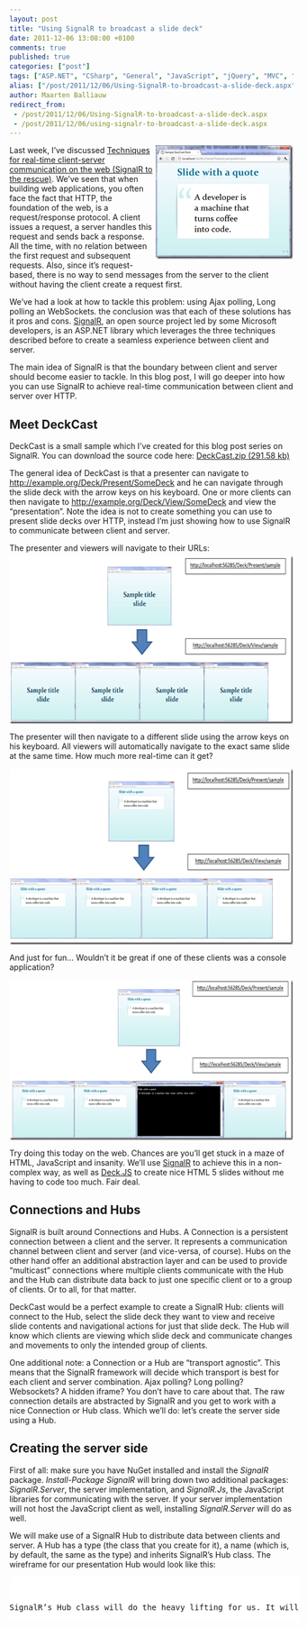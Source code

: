 ```yaml
---
layout: post
title: "Using SignalR to broadcast a slide deck"
date: 2011-12-06 13:08:00 +0100
comments: true
published: true
categories: ["post"]
tags: ["ASP.NET", "CSharp", "General", "JavaScript", "jQuery", "MVC", "NuGet", "Projects", "Scalability", "Silverlight"]
alias: ["/post/2011/12/06/Using-SignalR-to-broadcast-a-slide-deck.aspx", "/post/2011/12/06/using-signalr-to-broadcast-a-slide-deck.aspx"]
author: Maarten Balliauw
redirect_from:
 - /post/2011/12/06/Using-SignalR-to-broadcast-a-slide-deck.aspx
 - /post/2011/12/06/using-signalr-to-broadcast-a-slide-deck.aspx
---
```

<p><a href="/images/image_157.png"><img style="background-image: none; margin: 0px 0px 5px 5px; padding-left: 0px; padding-right: 0px; display: inline; float: right; padding-top: 0px; border-width: 0px;" title="image" src="/images/image_thumb_124.png" border="0" alt="image" width="244" height="202" align="right" /></a>Last week, I&rsquo;ve discussed <a href="/post/2011/11/29/Techniques-for-real-time-client-server-communication.aspx">Techniques for real-time client-server communication on the web (SignalR to the rescue)</a>. We&rsquo;ve seen that when building web applications, you often face the fact that HTTP, the foundation of the web, is a request/response protocol. A client issues a request, a server handles this request and sends back a response. All the time, with no relation between the first request and subsequent requests. Also, since it&rsquo;s request-based, there is no way to send messages from the server to the client without having the client create a request first.</p>
<p>We&rsquo;ve had a look at how to tackle this problem: using Ajax polling, Long polling an WebSockets. the conclusion was that each of these solutions has it pros and cons. <a href="https://github.com/SignalR/SignalR">SignalR</a>, an open source project led by some Microsoft developers, is an ASP.NET library which leverages the three techniques described before to create a seamless experience between client and server.</p>
<p>The main idea of SignalR is that the boundary between client and server should become easier to tackle. In this blog post, I will go deeper into how you can use SignalR to achieve real-time communication between client and server over HTTP.</p>
<h2>Meet DeckCast</h2>
<p>DeckCast is a small sample which I&rsquo;ve created for this blog post series on SignalR. You can download the source code here: <a href="/files/2011/12/DeckCast.zip">DeckCast.zip (291.58 kb)</a></p>
<p>The general idea of DeckCast is that a presenter can navigate to <a href="http://example.org/Deck/Present/SomeDeck">http://example.org/Deck/Present/SomeDeck</a> and he can navigate through the slide deck with the arrow keys on his keyboard. One or more clients can then navigate to <a href="http://example.org/Deck/View/SomeDeck">http://example.org/Deck/View/SomeDeck</a> and view the &ldquo;presentation&rdquo;. Note the idea is not to create something you can use to present slide decks over HTTP, instead I&rsquo;m just showing how to use SignalR to communicate between client and server.</p>
<p>The presenter and viewers will navigate to their URLs:<a href="/images/image_158.png"><img style="background-image: none; margin: 5px auto; padding-left: 0px; padding-right: 0px; display: block; float: none; padding-top: 0px; border-width: 0px;" title="SignalR presentation JavaScript Slide" src="/images/image_thumb_125.png" border="0" alt="SignalR presentation JavaScript Slide" width="644" height="299" /></a></p>
<p>The presenter will then navigate to a different slide using the arrow keys on his keyboard. All viewers will automatically navigate to the exact same slide at the same time. How much more real-time can it get?</p>
<p><a href="/images/image_159.png"><img style="background-image: none; margin: 5px auto; padding-left: 0px; padding-right: 0px; display: block; float: none; padding-top: 0px; border-width: 0px;" title="SignalR presentation JavaScript Slide" src="/images/image_thumb_126.png" border="0" alt="SignalR presentation JavaScript Slide" width="644" height="313" /></a></p>
<p>And just for fun&hellip; Wouldn&rsquo;t it be great if one of these clients was a console application?</p>
<p><a href="/images/image_160.png"><img style="background-image: none; margin: 5px auto; padding-left: 0px; padding-right: 0px; display: block; float: none; padding-top: 0px; border-width: 0px;" title="SignalR.Client console application" src="/images/image_thumb_127.png" border="0" alt="SignalR.Client console application" width="644" height="285" /></a></p>
<p>Try doing this today on the web. Chances are you&rsquo;ll get stuck in a maze of HTML, JavaScript and insanity. We&rsquo;ll use <a href="https://github.com/SignalR/SignalR">SignalR</a> to achieve this in a non-complex way, as well as <a href="http://imakewebthings.github.com/deck.js/" target="_blank">Deck.JS</a> to create nice HTML 5 slides without me having to code too much. Fair deal.</p>
<h2>Connections and Hubs</h2>
<p>SignalR is built around Connections and Hubs. A Connection is a persistent connection between a client and the server. It represents a communication channel between client and server (and vice-versa, of course). Hubs on the other hand offer an additional abstraction layer and can be used to provide &ldquo;multicast&rdquo; connections where multiple clients communicate with the Hub and the Hub can distribute data back to just one specific client or to a group of clients. Or to all, for that matter.</p>
<p>DeckCast would be a perfect example to create a SignalR Hub: clients will connect to the Hub, select the slide deck they want to view and receive slide contents and navigational actions for just that slide deck. The Hub will know which clients are viewing which slide deck and communicate changes and movements to only the intended group of clients.</p>
<p>One additional note: a Connection or a Hub are &ldquo;transport agnostic&rdquo;. This means that the SignalR framework will decide which transport is best for each client and server combination. Ajax polling? Long polling? Websockets? A hidden iframe? You don&rsquo;t have to care about that. The raw connection details are abstracted by SignalR and you get to work with a nice Connection or Hub class. Which we&rsquo;ll do: let&rsquo;s create the server side using a Hub.</p>
<h2>Creating the server side</h2>
<p>First of all: make sure you have NuGet installed and install the <em>SignalR </em>package. <em>Install-Package SignalR</em> will bring down two additional packages: <em>SignalR.Server</em>, the server implementation, and <em>SignalR.Js</em>, the JavaScript libraries for communicating with the server. If your server implementation will not host the JavaScript client as well, installing <em>SignalR.Server</em> will do as well.</p>
<p>We will make use of a SignalR Hub to distribute data between clients and server. A Hub has a type (the class that you create for it), a name (which is, by default, the same as the type) and inherits SignalR&rsquo;s Hub class. The wireframe for our presentation Hub would look like this:</p>
<div id="scid:9D7513F9-C04C-4721-824A-2B34F0212519:4f90eb71-8608-4b0e-9a97-c04e80928c2d" class="wlWriterEditableSmartContent" style="margin: 0px; display: inline; float: none; padding: 0px;">
<pre style="width: 514px; height: 78px; background-color: white; overflow: auto;"><div><!--

Code highlighting produced by Actipro CodeHighlighter (freeware)
http://www.CodeHighlighter.com/

--><span style="color: #008080;">1</span> <span style="color: #000000;">[HubName(</span><span style="color: #800000;">"</span><span style="color: #800000;">presentation</span><span style="color: #800000;">"</span><span style="color: #000000;">)]
</span><span style="color: #008080;">2</span> <span style="color: #0000ff;">public</span><span style="color: #000000;"> </span><span style="color: #0000ff;">class</span><span style="color: #000000;"> PresentationHub
</span><span style="color: #008080;">3</span> <span style="color: #000000;">    : Hub
</span><span style="color: #008080;">4</span> <span style="color: #000000;">{
</span><span style="color: #008080;">5</span> <span style="color: #000000;">}</span></div></pre>
<!-- Code inserted with Steve Dunn's Windows Live Writer Code Formatter Plugin.  http://dunnhq.com --></div>
<p>SignalR&rsquo;s Hub class will do the heavy lifting for us. It will expose all public methods to any client connecting to the Hub, whether it&rsquo;s a JavaScript, Console or Silverlight or even Windows Phone client. I see 4 methods for the <em>PresentationHub</em> class: <em>Join</em>, <em>GotoSlide</em>, <em>GotoCurrentSlide</em> and <em>GetDeckContents</em>. The first one serves as the starting point to identify a client is watching a specific slide deck. <em>GotoSlide</em> will be used by the presenter to navigate to slide 0, 1, 2 and so on. <em>GotoCurrentSlide</em> is one used by the viewer to go to the current slide selected by the presenter. <em>GetDeckContents</em> is one which returns the presentation structure to the client: the Title, all slides and their bullets. Let&rsquo;s translate that to some C#:</p>
<div id="scid:9D7513F9-C04C-4721-824A-2B34F0212519:3bb8fe3a-fd6b-438f-a14a-308ff4e0a9c7" class="wlWriterEditableSmartContent" style="margin: 0px; display: inline; float: none; padding: 0px;">
<pre style="width: 686px; height: 346px; background-color: white; overflow: auto;"><div><!--

Code highlighting produced by Actipro CodeHighlighter (freeware)
http://www.CodeHighlighter.com/

--><span style="color: #008080;"> 1</span> <span style="color: #000000;">[HubName(</span><span style="color: #800000;">"</span><span style="color: #800000;">presentation</span><span style="color: #800000;">"</span><span style="color: #000000;">)]
</span><span style="color: #008080;"> 2</span> <span style="color: #0000ff;">public</span><span style="color: #000000;"> </span><span style="color: #0000ff;">class</span><span style="color: #000000;"> PresentationHub
</span><span style="color: #008080;"> 3</span> <span style="color: #000000;">    : Hub
</span><span style="color: #008080;"> 4</span> <span style="color: #000000;">{
</span><span style="color: #008080;"> 5</span> <span style="color: #000000;">    </span><span style="color: #0000ff;">static</span><span style="color: #000000;"> ConcurrentDictionary</span><span style="color: #000000;">&lt;</span><span style="color: #0000ff;">string</span><span style="color: #000000;">, </span><span style="color: #0000ff;">int</span><span style="color: #000000;">&gt;</span><span style="color: #000000;"> CurrentSlide { </span><span style="color: #0000ff;">get</span><span style="color: #000000;">; </span><span style="color: #0000ff;">set</span><span style="color: #000000;">; }
</span><span style="color: #008080;"> 6</span> <span style="color: #000000;">
</span><span style="color: #008080;"> 7</span> <span style="color: #000000;">    </span><span style="color: #0000ff;">public</span><span style="color: #000000;"> </span><span style="color: #0000ff;">void</span><span style="color: #000000;"> Join(</span><span style="color: #0000ff;">string</span><span style="color: #000000;"> deckId)
</span><span style="color: #008080;"> 8</span> <span style="color: #000000;">    {
</span><span style="color: #008080;"> 9</span> <span style="color: #000000;">    }
</span><span style="color: #008080;">10</span> <span style="color: #000000;">
</span><span style="color: #008080;">11</span> <span style="color: #000000;">    </span><span style="color: #0000ff;">public</span><span style="color: #000000;"> </span><span style="color: #0000ff;">void</span><span style="color: #000000;"> GotoSlide(</span><span style="color: #0000ff;">int</span><span style="color: #000000;"> slideId)
</span><span style="color: #008080;">12</span> <span style="color: #000000;">    {
</span><span style="color: #008080;">13</span> <span style="color: #000000;">    }
</span><span style="color: #008080;">14</span> <span style="color: #000000;">
</span><span style="color: #008080;">15</span> <span style="color: #000000;">    </span><span style="color: #0000ff;">public</span><span style="color: #000000;"> </span><span style="color: #0000ff;">void</span><span style="color: #000000;"> GotoCurrentSlide()
</span><span style="color: #008080;">16</span> <span style="color: #000000;">    {
</span><span style="color: #008080;">17</span> <span style="color: #000000;">    }
</span><span style="color: #008080;">18</span> <span style="color: #000000;">
</span><span style="color: #008080;">19</span> <span style="color: #000000;">    </span><span style="color: #0000ff;">public</span><span style="color: #000000;"> Deck GetDeckContents(</span><span style="color: #0000ff;">string</span><span style="color: #000000;"> id)
</span><span style="color: #008080;">20</span> <span style="color: #000000;">    {
</span><span style="color: #008080;">21</span> <span style="color: #000000;">    }
</span><span style="color: #008080;">22</span> <span style="color: #000000;">}</span></div></pre>
<!-- Code inserted with Steve Dunn's Windows Live Writer Code Formatter Plugin.  http://dunnhq.com --></div>
<p>The concurrent dictionary will be used to store which slide is currently being viewed for a specific presentation. All the rest are just standard C# methods. Let&rsquo;s implement them.</p>
<div id="scid:9D7513F9-C04C-4721-824A-2B34F0212519:b291bbc4-f1ae-41c0-abcb-0ce63d156c6e" class="wlWriterEditableSmartContent" style="margin: 0px; display: inline; float: none; padding: 0px;">
<pre style="width: 693px; height: 471px; background-color: white; overflow: auto;"><div><!--

Code highlighting produced by Actipro CodeHighlighter (freeware)
http://www.CodeHighlighter.com/

--><span style="color: #008080;"> 1</span> <span style="color: #000000;">[HubName(</span><span style="color: #800000;">"</span><span style="color: #800000;">presentation</span><span style="color: #800000;">"</span><span style="color: #000000;">)]
</span><span style="color: #008080;"> 2</span> <span style="color: #0000ff;">public</span><span style="color: #000000;"> </span><span style="color: #0000ff;">class</span><span style="color: #000000;"> PresentationHub
</span><span style="color: #008080;"> 3</span> <span style="color: #000000;">    : Hub
</span><span style="color: #008080;"> 4</span> <span style="color: #000000;">{
</span><span style="color: #008080;"> 5</span> <span style="color: #000000;">    </span><span style="color: #0000ff;">static</span><span style="color: #000000;"> ConcurrentDictionary</span><span style="color: #000000;">&lt;</span><span style="color: #0000ff;">string</span><span style="color: #000000;">, </span><span style="color: #0000ff;">int</span><span style="color: #000000;">&gt;</span><span style="color: #000000;"> DeckLocation { </span><span style="color: #0000ff;">get</span><span style="color: #000000;">; </span><span style="color: #0000ff;">set</span><span style="color: #000000;">; }
</span><span style="color: #008080;"> 6</span> <span style="color: #000000;">
</span><span style="color: #008080;"> 7</span> <span style="color: #000000;">    </span><span style="color: #0000ff;">static</span><span style="color: #000000;"> PresentationHub()
</span><span style="color: #008080;"> 8</span> <span style="color: #000000;">    {
</span><span style="color: #008080;"> 9</span> <span style="color: #000000;">        DeckLocation </span><span style="color: #000000;">=</span><span style="color: #000000;"> </span><span style="color: #0000ff;">new</span><span style="color: #000000;"> ConcurrentDictionary</span><span style="color: #000000;">&lt;</span><span style="color: #0000ff;">string</span><span style="color: #000000;">, </span><span style="color: #0000ff;">int</span><span style="color: #000000;">&gt;</span><span style="color: #000000;">();
</span><span style="color: #008080;">10</span> <span style="color: #000000;">    }
</span><span style="color: #008080;">11</span> <span style="color: #000000;">
</span><span style="color: #008080;">12</span> <span style="color: #000000;">    </span><span style="color: #0000ff;">public</span><span style="color: #000000;"> </span><span style="color: #0000ff;">void</span><span style="color: #000000;"> Join(</span><span style="color: #0000ff;">string</span><span style="color: #000000;"> deckId)
</span><span style="color: #008080;">13</span> <span style="color: #000000;">    {
</span><span style="color: #008080;">14</span> <span style="color: #000000;">        Caller.DeckId </span><span style="color: #000000;">=</span><span style="color: #000000;"> deckId;
</span><span style="color: #008080;">15</span> <span style="color: #000000;">
</span><span style="color: #008080;">16</span> <span style="color: #000000;">        AddToGroup(deckId);
</span><span style="color: #008080;">17</span> <span style="color: #000000;">    }
</span><span style="color: #008080;">18</span> <span style="color: #000000;">
</span><span style="color: #008080;">19</span> <span style="color: #000000;">    </span><span style="color: #0000ff;">public</span><span style="color: #000000;"> </span><span style="color: #0000ff;">void</span><span style="color: #000000;"> GotoSlide(</span><span style="color: #0000ff;">int</span><span style="color: #000000;"> slideId)
</span><span style="color: #008080;">20</span> <span style="color: #000000;">    {
</span><span style="color: #008080;">21</span> <span style="color: #000000;">        </span><span style="color: #0000ff;">string</span><span style="color: #000000;"> deckId </span><span style="color: #000000;">=</span><span style="color: #000000;"> Caller.DeckId;
</span><span style="color: #008080;">22</span> <span style="color: #000000;">        DeckLocation.AddOrUpdate(deckId, (k) </span><span style="color: #000000;">=&gt;</span><span style="color: #000000;"> slideId, (k, v) </span><span style="color: #000000;">=&gt;</span><span style="color: #000000;"> slideId);
</span><span style="color: #008080;">23</span> <span style="color: #000000;">
</span><span style="color: #008080;">24</span> <span style="color: #000000;">        Clients[deckId].showSlide(slideId);
</span><span style="color: #008080;">25</span> <span style="color: #000000;">    }
</span><span style="color: #008080;">26</span> <span style="color: #000000;">
</span><span style="color: #008080;">27</span> <span style="color: #000000;">    </span><span style="color: #0000ff;">public</span><span style="color: #000000;"> </span><span style="color: #0000ff;">void</span><span style="color: #000000;"> GotoCurrentSlide()
</span><span style="color: #008080;">28</span> <span style="color: #000000;">    {
</span><span style="color: #008080;">29</span> <span style="color: #000000;">        </span><span style="color: #0000ff;">int</span><span style="color: #000000;"> slideId </span><span style="color: #000000;">=</span><span style="color: #000000;"> </span><span style="color: #800080;">0</span><span style="color: #000000;">;
</span><span style="color: #008080;">30</span> <span style="color: #000000;">        DeckLocation.TryGetValue(Caller.DeckId, </span><span style="color: #0000ff;">out</span><span style="color: #000000;"> slideId);
</span><span style="color: #008080;">31</span> <span style="color: #000000;">        Caller.showSlide(slideId);
</span><span style="color: #008080;">32</span> <span style="color: #000000;">    }
</span><span style="color: #008080;">33</span> <span style="color: #000000;">
</span><span style="color: #008080;">34</span> <span style="color: #000000;">    </span><span style="color: #0000ff;">public</span><span style="color: #000000;"> Deck GetDeckContents(</span><span style="color: #0000ff;">string</span><span style="color: #000000;"> id)
</span><span style="color: #008080;">35</span> <span style="color: #000000;">    {
</span><span style="color: #008080;">36</span> <span style="color: #000000;">        var deckRepository </span><span style="color: #000000;">=</span><span style="color: #000000;"> </span><span style="color: #0000ff;">new</span><span style="color: #000000;"> DeckRepository();
</span><span style="color: #008080;">37</span> <span style="color: #000000;">        </span><span style="color: #0000ff;">return</span><span style="color: #000000;"> deckRepository.GetDeck(id);
</span><span style="color: #008080;">38</span> <span style="color: #000000;">    }
</span><span style="color: #008080;">39</span> <span style="color: #000000;">}</span></div></pre>
<!-- Code inserted with Steve Dunn's Windows Live Writer Code Formatter Plugin.  http://dunnhq.com --></div>
<p>The code should be pretty straightforward, although there are some things I would like to mention about SignalR Hubs:</p>
<ul>
<li>The <em>Join</em> method does two things: it sets a property on the client calling into this method. That&rsquo;s right: the <em>server</em> tells the <em>client</em> to set a specific property at the client side. It also adds the client to a group identified by the slide deck id. Reason for this is that we want to group clients based on the slide deck id so that we can broadcast to a group of clients instead of having to broadcast messages to all. </li>
<li>The <em>GotoSlide</em> method will be called by the presenter to advance the slide deck. It calls into <em>Clients[deckId]</em>. Remember the grouping we just did? Well, this method returns me the group of clients viewing slide deck <em>deckId</em>. We&rsquo;re calling the method <em>showSlide</em> n his group. <em>showSlide</em>? That&rsquo;s a method we will define on the <em>client</em> side! Again, the server is calling the client(s) here. </li>
<li><em>GotoCurrentSlide</em> calls into one client&rsquo;s <em>showSlide</em> method. </li>
<li><em>GetDeckContents</em> just fetches the Deck from a database and returns the complete object tree to the client. </li>
</ul>
<p>Let&rsquo;s continue with the web client side!</p>
<h2>Creating the web client side</h2>
<p>Assuming you have installed <em>SignalR.JS</em> and that you have already referenced jQuery, add the following two script references to your view:</p>
<div id="scid:9D7513F9-C04C-4721-824A-2B34F0212519:f26d9728-f623-4b40-b3cc-2fd37e7c398b" class="wlWriterEditableSmartContent" style="margin: 0px; display: inline; float: none; padding: 0px;">
<pre style="width: 686px; height: 36px; background-color: white; overflow: auto;"><div><!--

Code highlighting produced by Actipro CodeHighlighter (freeware)
http://www.CodeHighlighter.com/

--><span style="color: #008080;">1</span> <span style="color: #0000ff;">&lt;</span><span style="color: #800000;">script </span><span style="color: #ff0000;">type</span><span style="color: #0000ff;">="text/javascript"</span><span style="color: #ff0000;"> src</span><span style="color: #0000ff;">="@Url.Content("</span><span style="color: #ff0000;">~/Scripts/jquery.signalR.min.js")"</span><span style="color: #0000ff;">&gt;&lt;/</span><span style="color: #800000;">script</span><span style="color: #0000ff;">&gt;</span><span style="color: #000000;">
</span><span style="color: #008080;">2</span> <span style="color: #0000ff;">&lt;</span><span style="color: #800000;">script </span><span style="color: #ff0000;">type</span><span style="color: #0000ff;">="text/javascript"</span><span style="color: #ff0000;"> src</span><span style="color: #0000ff;">="/signalr/hubs"</span><span style="color: #0000ff;">&gt;&lt;/</span><span style="color: #800000;">script</span><span style="color: #0000ff;">&gt;</span></div></pre>
<!-- Code inserted with Steve Dunn's Windows Live Writer Code Formatter Plugin.  http://dunnhq.com --></div>
<p>That first reference is just the SignalR client library. The second reference is a reference to SignalR&rsquo;s metadata endpoint: it contains information about available Hubs on the server side. The client library will use that metadata to connect to a Hub and maintain the persistent connection between client and server.</p>
<p>The viewer of a presentation will then have to connect to the Hub on the server side. This is probably the easiest piece of code you&rsquo;ve ever seen (next to Hello World):</p>
<div id="scid:9D7513F9-C04C-4721-824A-2B34F0212519:05db078a-3c6e-41eb-a0ae-3c1b5eb1cd80" class="wlWriterEditableSmartContent" style="margin: 0px; display: inline; float: none; padding: 0px;">
<pre style="width: 686px; height: 115px; background-color: white; overflow: auto;"><div><!--

Code highlighting produced by Actipro CodeHighlighter (freeware)
http://www.CodeHighlighter.com/

--><span style="color: #008080;">1</span> <span style="color: #0000ff;">&lt;</span><span style="color: #800000;">script </span><span style="color: #ff0000;">type</span><span style="color: #0000ff;">="text/javascript"</span><span style="color: #0000ff;">&gt;</span><span style="background-color: #f5f5f5; color: #000000;">
</span><span style="color: #008080;">2</span> <span style="background-color: #f5f5f5; color: #000000;">    $(</span><span style="background-color: #f5f5f5; color: #0000ff;">function</span><span style="background-color: #f5f5f5; color: #000000;"> () {
</span><span style="color: #008080;">3</span> <span style="background-color: #f5f5f5; color: #000000;">        </span><span style="background-color: #f5f5f5; color: #008000;">//</span><span style="background-color: #f5f5f5; color: #008000;"> SignalR hub initialization</span><span style="background-color: #f5f5f5; color: #008000;">
</span><span style="color: #008080;">4</span> <span style="background-color: #f5f5f5; color: #000000;">        </span><span style="background-color: #f5f5f5; color: #0000ff;">var</span><span style="background-color: #f5f5f5; color: #000000;"> presentation </span><span style="background-color: #f5f5f5; color: #000000;">=</span><span style="background-color: #f5f5f5; color: #000000;"> $.connection.presentation;
</span><span style="color: #008080;">5</span> <span style="background-color: #f5f5f5; color: #000000;">        $.connection.hub.start();
</span><span style="color: #008080;">6</span> <span style="background-color: #f5f5f5; color: #000000;">    });
</span><span style="color: #008080;">7</span> <span style="color: #0000ff;">&lt;/</span><span style="color: #800000;">script</span><span style="color: #0000ff;">&gt;</span></div></pre>
<!-- Code inserted with Steve Dunn's Windows Live Writer Code Formatter Plugin.  http://dunnhq.com --></div>
<p>We&rsquo;ve just established a connection with the <em>PresentationHub</em> on the server side. We also start the hub connection (one call, even if you are connecting to multiple hubs at once). Of course, the code above will not do a lot. Let&rsquo;s add some more body.</p>
<div id="scid:9D7513F9-C04C-4721-824A-2B34F0212519:e7517a32-ec03-4290-97e8-b38c7c39481c" class="wlWriterEditableSmartContent" style="margin: 0px; display: inline; float: none; padding: 0px;">
<pre style="width: 686px; height: 140px; background-color: white; overflow: auto;"><div><!--

Code highlighting produced by Actipro CodeHighlighter (freeware)
http://www.CodeHighlighter.com/

--><span style="color: #008080;">1</span> <span style="color: #0000ff;">&lt;</span><span style="color: #800000;">script </span><span style="color: #ff0000;">type</span><span style="color: #0000ff;">="text/javascript"</span><span style="color: #0000ff;">&gt;</span><span style="background-color: #f5f5f5; color: #000000;">
</span><span style="color: #008080;">2</span> <span style="background-color: #f5f5f5; color: #000000;">    $(</span><span style="background-color: #f5f5f5; color: #0000ff;">function</span><span style="background-color: #f5f5f5; color: #000000;"> () {
</span><span style="color: #008080;">3</span> <span style="background-color: #f5f5f5; color: #000000;">        </span><span style="background-color: #f5f5f5; color: #008000;">//</span><span style="background-color: #f5f5f5; color: #008000;"> SignalR hub initialization</span><span style="background-color: #f5f5f5; color: #008000;">
</span><span style="color: #008080;">4</span> <span style="background-color: #f5f5f5; color: #000000;">        </span><span style="background-color: #f5f5f5; color: #0000ff;">var</span><span style="background-color: #f5f5f5; color: #000000;"> presentation </span><span style="background-color: #f5f5f5; color: #000000;">=</span><span style="background-color: #f5f5f5; color: #000000;"> $.connection.presentation;
</span><span style="color: #008080;">5</span> <span style="background-color: #f5f5f5; color: #000000;">        presentation.showSlide </span><span style="background-color: #f5f5f5; color: #000000;">=</span><span style="background-color: #f5f5f5; color: #000000;"> </span><span style="background-color: #f5f5f5; color: #0000ff;">function</span><span style="background-color: #f5f5f5; color: #000000;"> (slideId) {
</span><span style="color: #008080;">6</span> <span style="background-color: #f5f5f5; color: #000000;">            $.deck(</span><span style="background-color: #f5f5f5; color: #000000;">'</span><span style="background-color: #f5f5f5; color: #000000;">go</span><span style="background-color: #f5f5f5; color: #000000;">'</span><span style="background-color: #f5f5f5; color: #000000;">, slideId);
</span><span style="color: #008080;">7</span> <span style="background-color: #f5f5f5; color: #000000;">        };
</span><span style="color: #008080;">8</span> <span style="background-color: #f5f5f5; color: #000000;">    });
</span><span style="color: #008080;">9</span> <span style="color: #0000ff;">&lt;/</span><span style="color: #800000;">script</span><span style="color: #0000ff;">&gt;</span></div></pre>
<!-- Code inserted with Steve Dunn's Windows Live Writer Code Formatter Plugin.  http://dunnhq.com --></div>
<p>Remember the <em>showSlide</em> method we were calling from the server? This is the one. We&rsquo;re allowing SignalR to call into the JavaScript method <em>showSlide</em> from the server side. This will call into Deck.JS and advance the presentation. The only thing left to do is tell the server which slide deck we are interested in. We do this immediately after the connection to the hub has been established using a callback function:</p>
<div id="scid:9D7513F9-C04C-4721-824A-2B34F0212519:8b1ff2c2-77da-4cdb-b3ea-6459cc732c44" class="wlWriterEditableSmartContent" style="margin: 0px; display: inline; float: none; padding: 0px;">
<pre style="width: 686px; height: 383px; background-color: white; overflow: auto;"><div><!--

Code highlighting produced by Actipro CodeHighlighter (freeware)
http://www.CodeHighlighter.com/

--><span style="color: #008080;"> 1</span> <span style="color: #0000ff;">&lt;</span><span style="color: #800000;">script </span><span style="color: #ff0000;">type</span><span style="color: #0000ff;">="text/javascript"</span><span style="color: #0000ff;">&gt;</span><span style="background-color: #f5f5f5; color: #000000;">
</span><span style="color: #008080;"> 2</span> <span style="background-color: #f5f5f5; color: #000000;">    $(</span><span style="background-color: #f5f5f5; color: #0000ff;">function</span><span style="background-color: #f5f5f5; color: #000000;"> () {
</span><span style="color: #008080;"> 3</span> <span style="background-color: #f5f5f5; color: #000000;">        </span><span style="background-color: #f5f5f5; color: #008000;">//</span><span style="background-color: #f5f5f5; color: #008000;"> SignalR hub initialization</span><span style="background-color: #f5f5f5; color: #008000;">
</span><span style="color: #008080;"> 4</span> <span style="background-color: #f5f5f5; color: #000000;">        </span><span style="background-color: #f5f5f5; color: #0000ff;">var</span><span style="background-color: #f5f5f5; color: #000000;"> presentation </span><span style="background-color: #f5f5f5; color: #000000;">=</span><span style="background-color: #f5f5f5; color: #000000;"> $.connection.presentation;
</span><span style="color: #008080;"> 5</span> <span style="background-color: #f5f5f5; color: #000000;">        presentation.showSlide </span><span style="background-color: #f5f5f5; color: #000000;">=</span><span style="background-color: #f5f5f5; color: #000000;"> </span><span style="background-color: #f5f5f5; color: #0000ff;">function</span><span style="background-color: #f5f5f5; color: #000000;"> (slideId) {
</span><span style="color: #008080;"> 6</span> <span style="background-color: #f5f5f5; color: #000000;">            $.deck(</span><span style="background-color: #f5f5f5; color: #000000;">'</span><span style="background-color: #f5f5f5; color: #000000;">go</span><span style="background-color: #f5f5f5; color: #000000;">'</span><span style="background-color: #f5f5f5; color: #000000;">, slideId);
</span><span style="color: #008080;"> 7</span> <span style="background-color: #f5f5f5; color: #000000;">        };
</span><span style="color: #008080;"> 8</span> <span style="background-color: #f5f5f5; color: #000000;">        $.connection.hub.start(</span><span style="background-color: #f5f5f5; color: #0000ff;">function</span><span style="background-color: #f5f5f5; color: #000000;"> () {
</span><span style="color: #008080;"> 9</span> <span style="background-color: #f5f5f5; color: #000000;">            </span><span style="background-color: #f5f5f5; color: #008000;">//</span><span style="background-color: #f5f5f5; color: #008000;"> Deck initialization</span><span style="background-color: #f5f5f5; color: #008000;">
</span><span style="color: #008080;">10</span> <span style="background-color: #f5f5f5; color: #000000;">            $.extend(</span><span style="background-color: #f5f5f5; color: #0000ff;">true</span><span style="background-color: #f5f5f5; color: #000000;">, $.deck.defaults, {
</span><span style="color: #008080;">11</span> <span style="background-color: #f5f5f5; color: #000000;">                keys: {
</span><span style="color: #008080;">12</span> <span style="background-color: #f5f5f5; color: #000000;">                    next: </span><span style="background-color: #f5f5f5; color: #000000;">0</span><span style="background-color: #f5f5f5; color: #000000;">,
</span><span style="color: #008080;">13</span> <span style="background-color: #f5f5f5; color: #000000;">                    previous: </span><span style="background-color: #f5f5f5; color: #000000;">0</span><span style="background-color: #f5f5f5; color: #000000;">,
</span><span style="color: #008080;">14</span> <span style="background-color: #f5f5f5; color: #000000;">                    goto: </span><span style="background-color: #f5f5f5; color: #000000;">0</span><span style="background-color: #f5f5f5; color: #000000;">
</span><span style="color: #008080;">15</span> <span style="background-color: #f5f5f5; color: #000000;">                }
</span><span style="color: #008080;">16</span> <span style="background-color: #f5f5f5; color: #000000;">            });
</span><span style="color: #008080;">17</span> <span style="background-color: #f5f5f5; color: #000000;">            $.deck(</span><span style="background-color: #f5f5f5; color: #000000;">'</span><span style="background-color: #f5f5f5; color: #000000;">.slide</span><span style="background-color: #f5f5f5; color: #000000;">'</span><span style="background-color: #f5f5f5; color: #000000;">);
</span><span style="color: #008080;">18</span> <span style="background-color: #f5f5f5; color: #000000;">
</span><span style="color: #008080;">19</span> <span style="background-color: #f5f5f5; color: #000000;">            </span><span style="background-color: #f5f5f5; color: #008000;">//</span><span style="background-color: #f5f5f5; color: #008000;"> Join presentation</span><span style="background-color: #f5f5f5; color: #008000;">
</span><span style="color: #008080;">20</span> <span style="background-color: #f5f5f5; color: #000000;">            presentation.join(</span><span style="background-color: #f5f5f5; color: #000000;">'</span><span style="background-color: #f5f5f5; color: #000000;">@Model.DeckId</span><span style="background-color: #f5f5f5; color: #000000;">'</span><span style="background-color: #f5f5f5; color: #000000;">, </span><span style="background-color: #f5f5f5; color: #0000ff;">function</span><span style="background-color: #f5f5f5; color: #000000;"> () {
</span><span style="color: #008080;">21</span> <span style="background-color: #f5f5f5; color: #000000;">                presentation.gotoCurrentSlide(); 
</span><span style="color: #008080;">22</span> <span style="background-color: #f5f5f5; color: #000000;">            });
</span><span style="color: #008080;">23</span> <span style="background-color: #f5f5f5; color: #000000;">        });
</span><span style="color: #008080;">24</span> <span style="background-color: #f5f5f5; color: #000000;">    });
</span><span style="color: #008080;">25</span> <span style="color: #0000ff;">&lt;/</span><span style="color: #800000;">script</span><span style="color: #0000ff;">&gt;</span></div></pre>
<!-- Code inserted with Steve Dunn's Windows Live Writer Code Formatter Plugin.  http://dunnhq.com --></div>
<p>Cool, no? The presenter side of things is very similar, except that it also calls into the server&rsquo;s <em>GotoSlide</em> method.</p>
<p>Let&rsquo;s see if we can convert this JavaScript code into come C#as well.&nbsp; I promised to add a Console application to the mix to show you SignalR is not just about web. It&rsquo;s also about desktop apps, Silverlight apps and Windows Phone apps. And since it&rsquo;s open source, I also expect someone to contribute client libraries for Android or iPhone. David, if you are reading this: you have work to do ;-)</p>
<h2>Creating the console client side</h2>
<p>Install the NuGet package <em>SignalR.Client</em>. This will add the required client library for the console application. If you&rsquo;re creating a Windows Phone client, <em>SignalR.WP71</em> will do (Mango).</p>
<p>The first thing to do would be connecting to SignalR&rsquo;s Hub metadata and creating a proxy for the presentation Hub. Note that I am using the root URL this time (which is enough) and the full type name for the Hub (important!).</p>
<div id="scid:9D7513F9-C04C-4721-824A-2B34F0212519:7fa173fb-223c-443c-8368-b9984628ff45" class="wlWriterEditableSmartContent" style="margin: 0px; display: inline; float: none; padding: 0px;">
<pre style="width: 686px; height: 58px; background-color: white; overflow: auto;"><div><!--

Code highlighting produced by Actipro CodeHighlighter (freeware)
http://www.CodeHighlighter.com/

--><span style="color: #008080;">1</span> <span style="color: #000000;">var connection </span><span style="color: #000000;">=</span><span style="color: #000000;"> </span><span style="color: #0000ff;">new</span><span style="color: #000000;"> HubConnection(</span><span style="color: #800000;">"</span><span style="color: #800000;">http://localhost:56285/</span><span style="color: #800000;">"</span><span style="color: #000000;">);
</span><span style="color: #008080;">2</span> <span style="color: #000000;">var presentationHub </span><span style="color: #000000;">=</span><span style="color: #000000;"> connection.CreateProxy(</span><span style="color: #800000;">"</span><span style="color: #800000;">DeckCast.Hubs.PresentationHub</span><span style="color: #800000;">"</span><span style="color: #000000;">);
</span><span style="color: #008080;">3</span> <span style="color: #000000;">dynamic presentation </span><span style="color: #000000;">=</span><span style="color: #000000;"> presentationHub;</span></div></pre>
<!-- Code inserted with Steve Dunn's Windows Live Writer Code Formatter Plugin.  http://dunnhq.com --></div>
<p>Note that I&rsquo;m also using a <em>dynamic</em> representation of this proxy. It may facilitate the rest of my code later.</p>
<p>Next up: connecting our client to the server. SignalR makes extensive use of the Task Parallel Library (TPL) and there&rsquo;s no escaping there for you. Start the connection and if something fails, let&rsquo;s show the client:</p>
<div id="scid:9D7513F9-C04C-4721-824A-2B34F0212519:abeedbe8-1d78-408b-9ef5-e793a8e5809e" class="wlWriterEditableSmartContent" style="margin: 0px; display: inline; float: none; padding: 0px;">
<pre style="width: 686px; height: 156px; background-color: white; overflow: auto;"><div><!--

Code highlighting produced by Actipro CodeHighlighter (freeware)
http://www.CodeHighlighter.com/

--><span style="color: #008080;">1</span> <span style="color: #000000;">connection.Start()
</span><span style="color: #008080;">2</span> <span style="color: #000000;">    .ContinueWith(task </span><span style="color: #000000;">=&gt;</span><span style="color: #000000;">
</span><span style="color: #008080;">3</span> <span style="color: #000000;">      {
</span><span style="color: #008080;">4</span> <span style="color: #000000;">          </span><span style="color: #0000ff;">if</span><span style="color: #000000;"> (task.IsFaulted)
</span><span style="color: #008080;">5</span> <span style="color: #000000;">          {
</span><span style="color: #008080;">6</span> <span style="color: #000000;">              System.Console.ForegroundColor </span><span style="color: #000000;">=</span><span style="color: #000000;"> ConsoleColor.Red;
</span><span style="color: #008080;">7</span> <span style="color: #000000;">              System.Console.WriteLine(</span><span style="color: #800000;">"</span><span style="color: #800000;">There was an error connecting to the DeckCast presentation hub.</span><span style="color: #800000;">"</span><span style="color: #000000;">);
</span><span style="color: #008080;">8</span> <span style="color: #000000;">          }
</span><span style="color: #008080;">9</span> <span style="color: #000000;">      });</span></div></pre>
<!-- Code inserted with Steve Dunn's Windows Live Writer Code Formatter Plugin.  http://dunnhq.com --></div>
<p>Just like with the JavaScript client, we have to join the presentation of our choice. Again, the TPL is used here but I&rsquo;m explicitly telling it to <em>Wait</em> for the result before continuing my code.</p>
<div id="scid:9D7513F9-C04C-4721-824A-2B34F0212519:84870652-eda9-460c-ad83-cf8886ebb683" class="wlWriterEditableSmartContent" style="margin: 0px; display: inline; float: none; padding: 0px;">
<pre style="width: 686px; height: 22px; background-color: white; overflow: auto;"><div><!--

Code highlighting produced by Actipro CodeHighlighter (freeware)
http://www.CodeHighlighter.com/

--><span style="color: #008080;">1</span> <span style="color: #000000;">presentationHub.Invoke(</span><span style="color: #800000;">"</span><span style="color: #800000;">Join</span><span style="color: #800000;">"</span><span style="color: #000000;">, deckId).Wait();</span></div></pre>
<!-- Code inserted with Steve Dunn's Windows Live Writer Code Formatter Plugin.  http://dunnhq.com --></div>
<p>Because the console does not have any notion about the Deck class and its Slide objects, let&rsquo;s fetch the slide contents into a dynamic object again. Here&rsquo;s how:</p>
<div id="scid:9D7513F9-C04C-4721-824A-2B34F0212519:5f1741c1-eea8-428b-a406-0401e07173f2" class="wlWriterEditableSmartContent" style="margin: 0px; display: inline; float: none; padding: 0px;">
<pre style="width: 686px; height: 67px; background-color: white; overflow: auto;"><div><!--

Code highlighting produced by Actipro CodeHighlighter (freeware)
http://www.CodeHighlighter.com/

--><span style="color: #008080;">1</span> <span style="color: #000000;">var getDeckContents </span><span style="color: #000000;">=</span><span style="color: #000000;"> presentationHub.Invoke</span><span style="color: #000000;">&lt;</span><span style="color: #000000;">dynamic</span><span style="color: #000000;">&gt;</span><span style="color: #000000;">(</span><span style="color: #800000;">"</span><span style="color: #800000;">GetDeckContents</span><span style="color: #800000;">"</span><span style="color: #000000;">, deckId);
</span><span style="color: #008080;">2</span> <span style="color: #000000;">getDeckContents.Wait();
</span><span style="color: #008080;">3</span> <span style="color: #000000;">
</span><span style="color: #008080;">4</span> <span style="color: #000000;">var deck </span><span style="color: #000000;">=</span><span style="color: #000000;"> getDeckContents.Result;</span></div></pre>
<!-- Code inserted with Steve Dunn's Windows Live Writer Code Formatter Plugin.  http://dunnhq.com --></div>
<p>We also want to respond to the <em>showSlide</em> method. Since there&rsquo;s no means of defining that method on the client in C#in the same fashion as we did it on the JavaScript side, let&rsquo;s simply use the <em>On</em> method exposed by the hub proxy. It subscribes to a server-side event (such as <em>showSlide</em>) and takes action whenever that occurs. Here&rsquo;s the code:</p>
<div id="scid:9D7513F9-C04C-4721-824A-2B34F0212519:b2362c46-0eda-48a0-a6ea-9eaf6a7eab60" class="wlWriterEditableSmartContent" style="margin: 0px; display: inline; float: none; padding: 0px;">
<pre style="width: 686px; height: 334px; background-color: white; overflow: auto;"><div><!--

Code highlighting produced by Actipro CodeHighlighter (freeware)
http://www.CodeHighlighter.com/

--><span style="color: #008080;"> 1</span> <span style="color: #000000;">presentationHub.On</span><span style="color: #000000;">&lt;</span><span style="color: #0000ff;">int</span><span style="color: #000000;">&gt;</span><span style="color: #000000;">(</span><span style="color: #800000;">"</span><span style="color: #800000;">showSlide</span><span style="color: #800000;">"</span><span style="color: #000000;">, slideId </span><span style="color: #000000;">=&gt;</span><span style="color: #000000;">
</span><span style="color: #008080;"> 2</span> <span style="color: #000000;">{
</span><span style="color: #008080;"> 3</span> <span style="color: #000000;">    System.Console.Clear();
</span><span style="color: #008080;"> 4</span> <span style="color: #000000;">    System.Console.ForegroundColor </span><span style="color: #000000;">=</span><span style="color: #000000;"> ConsoleColor.White;
</span><span style="color: #008080;"> 5</span> <span style="color: #000000;">    System.Console.WriteLine(</span><span style="color: #800000;">""</span><span style="color: #000000;">);
</span><span style="color: #008080;"> 6</span> <span style="color: #000000;">    System.Console.WriteLine(deck.Slides[slideId].Title);
</span><span style="color: #008080;"> 7</span> <span style="color: #000000;">    System.Console.WriteLine(</span><span style="color: #800000;">""</span><span style="color: #000000;">);
</span><span style="color: #008080;"> 8</span> <span style="color: #000000;">
</span><span style="color: #008080;"> 9</span> <span style="color: #000000;">    </span><span style="color: #0000ff;">if</span><span style="color: #000000;"> (deck.Slides[slideId].Bullets </span><span style="color: #000000;">!=</span><span style="color: #000000;"> </span><span style="color: #0000ff;">null</span><span style="color: #000000;">)
</span><span style="color: #008080;">10</span> <span style="color: #000000;">    {
</span><span style="color: #008080;">11</span> <span style="color: #000000;">        </span><span style="color: #0000ff;">foreach</span><span style="color: #000000;"> (var bullet </span><span style="color: #0000ff;">in</span><span style="color: #000000;"> deck.Slides[slideId].Bullets)
</span><span style="color: #008080;">12</span> <span style="color: #000000;">        {
</span><span style="color: #008080;">13</span> <span style="color: #000000;">            System.Console.WriteLine(</span><span style="color: #800000;">"</span><span style="color: #800000;"> * {0}</span><span style="color: #800000;">"</span><span style="color: #000000;">, bullet);
</span><span style="color: #008080;">14</span> <span style="color: #000000;">            System.Console.WriteLine(</span><span style="color: #800000;">""</span><span style="color: #000000;">);
</span><span style="color: #008080;">15</span> <span style="color: #000000;">        }
</span><span style="color: #008080;">16</span> <span style="color: #000000;">    }
</span><span style="color: #008080;">17</span> <span style="color: #000000;">
</span><span style="color: #008080;">18</span> <span style="color: #000000;">    </span><span style="color: #0000ff;">if</span><span style="color: #000000;"> (deck.Slides[slideId].Quote </span><span style="color: #000000;">!=</span><span style="color: #000000;"> </span><span style="color: #0000ff;">null</span><span style="color: #000000;">)
</span><span style="color: #008080;">19</span> <span style="color: #000000;">    {
</span><span style="color: #008080;">20</span> <span style="color: #000000;">        System.Console.WriteLine(</span><span style="color: #800000;">"</span><span style="color: #800000;"> \"{0}\"</span><span style="color: #800000;">"</span><span style="color: #000000;">, deck.Slides[slideId].Quote);
</span><span style="color: #008080;">21</span> <span style="color: #000000;">    }
</span><span style="color: #008080;">22</span> <span style="color: #000000;">});</span></div></pre>
<!-- Code inserted with Steve Dunn's Windows Live Writer Code Formatter Plugin.  http://dunnhq.com --></div>
<p>We also want to move to the current slide:</p>
<div id="scid:9D7513F9-C04C-4721-824A-2B34F0212519:b8ce403a-8fc8-4783-8797-50a8659069e8" class="wlWriterEditableSmartContent" style="margin: 0px; display: inline; float: none; padding: 0px;">
<pre style="width: 686px; height: 25px; background-color: white; overflow: auto;"><div><!--

Code highlighting produced by Actipro CodeHighlighter (freeware)
http://www.CodeHighlighter.com/

--><span style="color: #008080;">1</span> <span style="color: #000000;">presentationHub.Invoke(</span><span style="color: #800000;">"</span><span style="color: #800000;">GotoCurrentSlide</span><span style="color: #800000;">"</span><span style="color: #000000;">).Wait();</span></div></pre>
<!-- Code inserted with Steve Dunn's Windows Live Writer Code Formatter Plugin.  http://dunnhq.com --></div>
<p>There we go. The presenter can now switch between slides and all clients, both web and console will be informed and updated accordingly.</p>
<p><a href="/images/image_161.png"><img style="background-image: none; margin: 5px auto; padding-left: 0px; padding-right: 0px; display: block; float: none; padding-top: 0px; border-width: 0px;" title="SignalR Console Client" src="/images/image_thumb_128.png" border="0" alt="SignalR Console Client" width="644" height="327" /></a></p>
<h2>Conclusion</h2>
<p>SignalR offers a relatively easy to use abstraction over various bidirectional connection paradigms introduced on the web. The fact that its open source and features clients for JavaScript, .NET, Silverlight and Windows Phone in my opinion makes it a viable alternative for applications where you typically use polling or a bidirectional WCF communication channel. Even WCF RIA Services should be a little bit afraid of SignalR as it&rsquo;s lean and mean!</p>
<p><strong>[edit] There's the Objective-C client: <a href="https://github.com/DyKnow/SignalR-ObjC">https://github.com/DyKnow/SignalR-ObjC</a></strong></p>
<p>The sample code for this blog post can be downloaded here: <a href="/files/2011/12/DeckCast.zip">DeckCast.zip (291.58 kb)</a></p>

{% include imported_disclaimer.html %}

